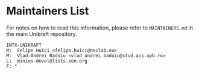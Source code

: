 Maintainers List
================

For notes on how to read this information, please refer to `MAINTAINERS.md` in
the main Unikraft repository.

	INTX-UNIKRAFT
	M:	Felipe Huici <felipe.huici@neclab.eu>
	M:	Vlad-Andrei Badoiu <vlad_andrei.badoiu@stud.acs.upb.ro>
	L:	minios-devel@lists.xen.org
	F: *
